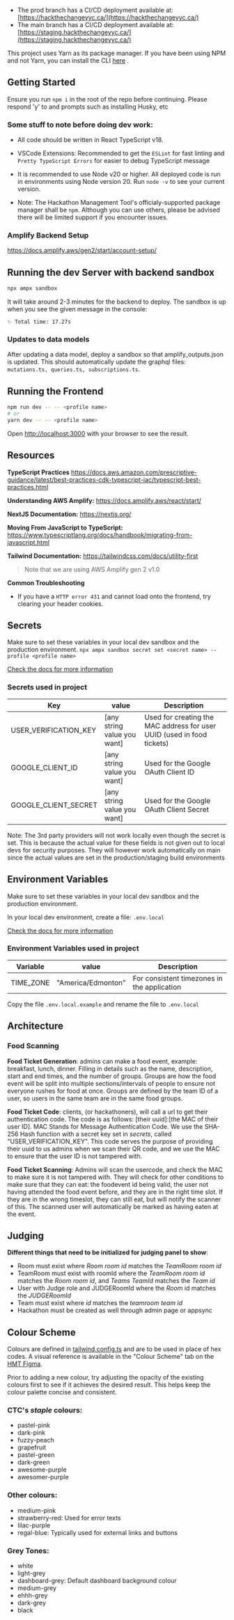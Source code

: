 - The prod branch has a CI/CD deployment available at: [https://hackthechangeyyc.ca/](https://hackthechangeyyc.ca/)
- The main branch has a CI/CD deployment available at: [https://staging.hackthechangeyyc.ca/](https://staging.hackthechangeyyc.ca/)

This project uses Yarn as its package manager. If you have been using NPM and not Yarn, you can install the CLI [here](https://classic.yarnpkg.com/lang/en/docs/install/#windows-stable) .

## Getting Started

Ensure you run `npm i` in the root of the repo before continuing. Please respond 'y' to and prompts such as installing Husky, etc

### Some stuff to note before doing dev work:

- All code should be written in React TypeScript v18.

- VSCode Extensions: Recommended to get the `ESLint` for fast linting and `Pretty TypeScript Errors` for easier to debug TypeScript message

- It is recommended to use Node v20 or higher. All deployed code is run in environments using Node version 20. Run `node -v` to see your current version.

- Note: The Hackathon Management Tool's officialy-supported package manager shall be `npm`. Although you can use others, please be advised there will be limited support if you encounter issues.

### Amplify Backend Setup

https://docs.amplify.aws/gen2/start/account-setup/

## Running the dev Server with backend sandbox

```bash
npx ampx sandbox
```

It will take around 2-3 minutes for the backend to deploy. The sandbox is up when you see the given message in the console:

`✨ Total time: 17.27s`

### Updates to data models

After updating a data model, deploy a sandbox so that amplify_outputs.json is updated. This should automatically update the graphql files: `mutations.ts, queries.ts, subscriptions.ts`.

## Running the Frontend

```bash
npm run dev -- -- <profile name>
# or
yarn dev -- -- <profile name>
```

Open [http://localhost:3000](http://localhost:3000) with your browser to see the result.

## Resources

**TypeScript Practices**
https://docs.aws.amazon.com/prescriptive-guidance/latest/best-practices-cdk-typescript-iac/typescript-best-practices.html

**Understanding AWS Amplify:**
https://docs.amplify.aws/react/start/

**NextJS Documentation:**
https://nextjs.org/

**Moving From JavaScript to TypeScript:**
https://www.typescriptlang.org/docs/handbook/migrating-from-javascript.html

**Tailwind Documentation:**
https://tailwindcss.com/docs/utility-first

> Note that we are using AWS Amplify gen 2 v1.0

**Common Troubleshooting**

- If you have a `HTTP error 431` and cannot load onto the frontend, try clearing your header cookies.

## Secrets

Make sure to set these variables in your local dev sandbox and the production environment.
`npx ampx sandbox secret set <secret name> --profile <profile name>`

[Check the docs for more information](https://docs.amplify.aws/react/deploy-and-host/fullstack-branching/secrets-and-vars/)

### Secrets used in project

| Key                   | value                       | Description                                                            |
| --------------------- | --------------------------- | ---------------------------------------------------------------------- |
| USER_VERIFICATION_KEY | [any string value you want] | Used for creating the MAC address for user UUID (used in food tickets) |
| GOOGLE_CLIENT_ID      | [any string value you want] | Used for the Google OAuth Client ID                                    |
| GOOGLE_CLIENT_SECRET  | [any string value you want] | Used for the Google OAuth Client Secret                                |

Note: The 3rd party providers will not work locally even though the secret is set. This is because the actual value for these fields is not given out to local devs for security purposes. They will however work automatically on main since the actual values are set in the production/staging build environments

## Environment Variables

Make sure to set these variables in your local dev sandbox and the production environment.

In your local dev environment, create a file: `.env.local`

[Check the docs for more information](https://docs.amplify.aws/react/deploy-and-host/fullstack-branching/secrets-and-vars/)

### Environment Variables used in project

| Variable  | value              | Description                                 |
| --------- | ------------------ | ------------------------------------------- |
| TIME_ZONE | "America/Edmonton" | For consistent timezones in the application |

Copy the file `.env.local.example` and rename the file to `.env.local`

## Architecture

### Food Scanning

**Food Ticket Generation**: admins can make a food event, example: breakfast, lunch, dinner. Filling in details such as the name, description, start and end times, and the number of groups. Groups are how the food event will be split into multiple sections/intervals of people to ensure not everyone rushes for food at once. Groups are defined by the team ID of a user, so users in the same team are in the same food groups.

**Food Ticket Code**: clients, (or hackathoners), will call a url to get their authentication code. The code is as follows: [their uuid]:[the MAC of their user ID]. MAC Stands for Message Authentication Code. We use the SHA-256 Hash function with a secret key set in _secrets_, called "USER_VERIFICATION_KEY". This code serves the purpose of providing their uuid to us admins when we scan their QR code, and we use the MAC to ensure that the user ID is not tampered with.

**Food Ticket Scanning**: Admins will scan the usercode, and check the MAC to make sure it is not tampered with. They will check for other conditions to make sure that they can eat: the foodevent id being valid, the user not having attended the food event before, and they are in the right time slot. If they are in the wrong timeslot, they can still eat, but will notify the scanner of this. The scanned user will automatically be marked as having eaten at the event.

## Judging

**Different things that need to be initialized for judging panel to show**:

- Room must exist where _Room room id_ matches the _TeamRoom room id_
- TeamRoom must exist with roomId where the _TeamRoom room id_ matches the _Room room id_, and _Teams TeamId_ matches the _Team id_
- User with Judge role and JUDGERoomId where the _Room_ id matches the _JUDGERoomId_
- Team must exist where _id_ matches the _teamroom team id_
- Hackathon must be created as well through admin page or appsync

## Colour Scheme

Colours are defined in [tailwind.config.ts](tailwind.config.ts) and are to be used in place of hex codes. A visual reference is available in the "Colour Scheme" tab on the [HMT Figma](https://www.figma.com/design/eBswR1P8DUUO9F8PsspcWJ/Hackathon-Management-Tool-Designs-UPDATED?node-id=1046-1374&t=Q7omfcAHRzHS7aNh-1).

Prior to adding a new colour, try adjusting the opacity of the existing colours first to see if it achieves the desired result. This helps keep the colour palette concise and consistent.

### CTC's _staple_ colours:

- pastel-pink
- dark-pink
- fuzzy-peach
- grapefruit
- pastel-green
- dark-green
- awesome-purple
- awesomer-purple

### Other colours:

- medium-pink
- strawberry-red: Used for error texts
- lilac-purple
- regal-blue: Typically used for external links and buttons

### Grey Tones:

- white
- light-grey
- dashboard-grey: Default dashboard background colour
- medium-grey
- ehhh-grey
- dark-grey
- black
